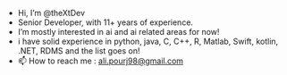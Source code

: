 - Hi, I’m @theXtDev
- Senior Developer, with 11+ years of experience.
- I’m mostly interested in ai and ai related areas for now!
- i have solid experience in python, java, C, C++, R, Matlab, Swift, kotlin, .NET, RDMS and the list goes on!
- 📫 How to reach me : ali.pourj98@gmail.com


